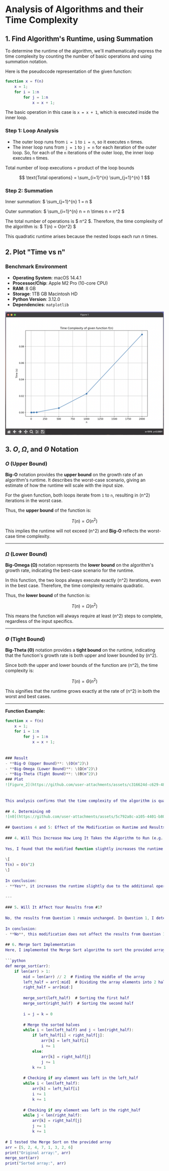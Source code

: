 # Analysis of Algorithms and their Time Complexity

## 1. Find Algorithm's Runtime, using Summation

To determine the runtime of the algorithm, we'll mathematically express the time complexity by counting the number of basic operations and using summation notation.

Here is the pseudocode representation of the given function:

```matlab
function x = f(n)
    x = 1;
    for i = 1:n
        for j = 1:n
            x = x + 1;
```

The basic operation in this case is `x = x + 1`, which is executed inside the inner loop.

### Step 1: Loop Analysis
- The outer loop runs from `i = 1` to `i = n`, so it executes `n` times.
- The inner loop runs from `j = 1` to `j = n` for each iteration of the outer loop. So, for each of the `n` iterations of the outer loop, the inner loop executes `n` times.

Total number of loop executions = product of the loop bounds

$$
\text{Total operations} = \sum_{i=1}^{n} \sum_{j=1}^{n} 1
$$


### Step 2: Summation
Inner summation:
$
\sum_{j=1}^{n} 1 = n
$

Outer summation:
$
\sum_{i=1}^{n} n = n \times n = n^2
$

The total number of operations is $ n^2 $. Therefore, the time complexity of the algorithm is: $ T(n) = O(n^2) $

This quadratic runtime arises because the nested loops each run $n$ times.

## 2. Plot "Time vs n"
### Benchmark Environment

- **Operating System**: macOS 14.4.1
- **Processor/Chip**: Apple M2 Pro (10-core CPU)
- **RAM**: 8 GB
- **Storage**: 1TB GB Macintosh HD
- **Python Version**: 3.12.0
- **Dependencies**: `matplotlib`

![Figure_1](time_vs_n.png)

## 3. $O$, $\Omega$, and $\Theta$ Notation

### $O$ (Upper Bound)

**Big-O** notation provides the **upper bound** on the growth rate of an algorithm's runtime. It describes the worst-case scenario, giving an estimate of how the runtime will scale with the input size.

For the given function, both loops iterate from `1` to `n`, resulting in \(n^2\) iterations in the worst case.

Thus, the **upper bound** of the function is:

$$
T(n) = O(n^2)
$$

This implies the runtime will not exceed \(n^2\) and **Big-O** reflects the worst-case time complexity.

---

### $\Omega$ (Lower Bound)

**Big-Omega (Ω)** notation represents the **lower bound** on the algorithm's growth rate, indicating the best-case scenario for the runtime.

In this function, the two loops always execute exactly \(n^2\) iterations, even in the best case. Therefore, the time complexity remains quadratic.

Thus, the **lower bound** of the function is:

$$
T(n) = \Omega(n^2)
$$

This means the function will always require at least \(n^2\) steps to complete, regardless of the input specifics.

---

### $\Theta$ (Tight Bound)

**Big-Theta (Θ)** notation provides a **tight bound** on the runtime, indicating that the function's growth rate is both upper and lower bounded by \(n^2\). 

Since both the upper and lower bounds of the function are \(n^2\), the time complexity is:

$$
T(n) = \Theta(n^2)
$$

This signifies that the runtime grows exactly at the rate of \(n^2\) in both the worst and best cases.

---

**Function Example:**

```matlab
function x = f(n)
    x = 1;
    for i = 1:n
        for j = 1:n
            x = x + 1;


### Result
- **Big-O (Upper Bound)**: \(O(n^2)\)
- **Big-Omega (Lower Bound)**: \(Ω(n^2)\)
- **Big-Theta (Tight Bound)**: \(Θ(n^2)\)
### Plot
![Figure_2](https://github.com/user-attachments/assets/c316624d-c629-48f6-818d-99d39e8f8973)


This analysis confirms that the time complexity of the algorithm is quadratic, and the runtime grows proportionally to \(n^2\) in all cases.

## 4. Determining n0
![n0](https://github.com/user-attachments/assets/5c792a8c-a105-4401-b803-ae073f31ab55)

## Questions 4 and 5: Effect of the Modification on Runtime and Results

### 4. Will This Increase How Long It Takes the Algorithm to Run (e.g., timing the function like in #2)?

Yes, I found that the modified function slightly increases the runtime because of the newly introduced operation `y = i + j` inside the inner loop. However, this operation is a **constant-time operation** `O(1)`, so while it adds some overhead to each iteration of the loop, it **does not affect the overall time complexity** of the algorithm. The nested loops still run `n^2` times, so the time complexity remains:

\[
T(n) = O(n^2)
\]

In conclusion:
- **Yes**, it increases the runtime slightly due to the additional operation, but the growth rate remains quadratic.

---

### 5. Will It Affect Your Results from #1?

No, the results from Question 1 remain unchanged. In Question 1, I determined the time complexity to be **O(n²)** because of the two nested loops, each iterating `n` times. The new operation `y = i + j` is a **constant-time** operation `O(1)`, so while it adds some work inside each iteration, it does not change the overall growth rate of the function. Therefore, the time complexity is still `O(n^2)`, and the results from Question 1 are still valid.

In conclusion:
- **No**, this modification does not affect the results from Question 1, as the time complexity remains **O(n²)**.

## 6. Merge Sort Implementation
Here, I implemented the Merge Sort algorithm to sort the provided array.

```python
def merge_sort(arr):
    if len(arr) > 1:
        mid = len(arr) // 2  # Finding the middle of the array
        left_half = arr[:mid]  # Dividing the array elements into 2 halves
        right_half = arr[mid:]

        merge_sort(left_half)  # Sorting the first half
        merge_sort(right_half)  # Sorting the second half

        i = j = k = 0

        # Merge the sorted halves
        while i < len(left_half) and j < len(right_half):
            if left_half[i] < right_half[j]:
                arr[k] = left_half[i]
                i += 1
            else:
                arr[k] = right_half[j]
                j += 1
            k += 1

        # Checking if any element was left in the left_half
        while i < len(left_half):
            arr[k] = left_half[i]
            i += 1
            k += 1

        # Checking if any element was left in the right_half
        while j < len(right_half):
            arr[k] = right_half[j]
            j += 1
            k += 1

# I tested the Merge Sort on the provided array
arr = [5, 2, 4, 7, 1, 3, 2, 6]
print("Original array:", arr)
merge_sort(arr)
print("Sorted array:", arr)
```

